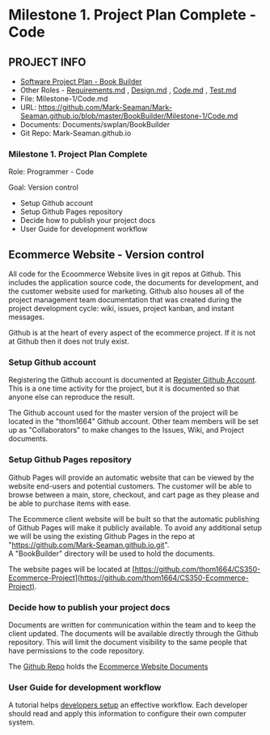 # Milestone 1. Project Plan Complete - Code


## PROJECT INFO

* [Software Project Plan - Book Builder](../Index.md)
* Other Roles - 
[Requirements.md](Requirements.md) , [Design.md](Design.md) , [Code.md](Code.md) , [Test.md](Test.md)
* File: Milestone-1/Code.md
* URL: https://github.com/Mark-Seaman/Mark-Seaman.github.io/blob/master/BookBuilder/Milestone-1/Code.md
* Documents: Documents/swplan/BookBuilder
* Git Repo: Mark-Seaman.github.io


### Milestone 1. Project Plan Complete


Role: Programmer - Code

Goal: Version control

* Setup Github account
* Setup Github Pages repository
* Decide how to publish your project docs
* User Guide for development workflow



## Ecommerce Website - Version control

All code for the Ecoommerce Website lives in git repos at Github. This includes the application 
source code, the documents for development, and the customer website used for marketing.
Github also houses all of the project management team documentation that was created during
the project development cycle: wiki, issues, project kanban, and instant messages.

Github is at the heart of every aspect of the ecommerce project.  If it is not at Github
then it does not truly exist.


### Setup Github account

Registering the Github account is documented at 
[Register Github Account](../docs/GithubAccount.md).
This is a one time activity for the project, but it is documented so that anyone else
can reproduce the result.

The Github account used for the master version of the project will be located in the 
"thom1664" Github account.   Other team members will be set up as "Collaborators" to make
changes to the Issues, Wiki, and Project documents.


### Setup Github Pages repository

Github Pages will provide an automatic website that can be viewed by the website
end-users and potential customers.  The customer will be able to browse between a main, store, checkout, and cart page as they please and be able to purchase items with ease. 

The Ecommerce client website will be built so that the automatic publishing of 
Github Pages will make it publicly available.  To avoid any additional setup we will be using
the existing Github Pages in the repo at "https://github.com/Mark-Seaman.github.io.git".  
A "BookBuilder" directory will be used to hold the documents.

The website pages will be located at 
[https://github.com/thom1664/CS350-Ecommerce-Project](https://github.com/thom1664/CS350-Ecommerce-Project).


### Decide how to publish your project docs

Documents are written for communication within the team and to keep the client updated.
The documents will be available directly through the Github repository.  This will limit
the document visibility to the same people that have permissions to the code repository.

The [Github Repo](https://github.com/thom1664)
holds the 
[Ecommerce Website Documents](https://github.com/thom1664/CS350-Ecommerce-Project)

### User Guide for development workflow

A tutorial helps [developers setup](../docs/Index.md) an effective workflow.  Each developer should read and
apply this information to configure their own computer system.